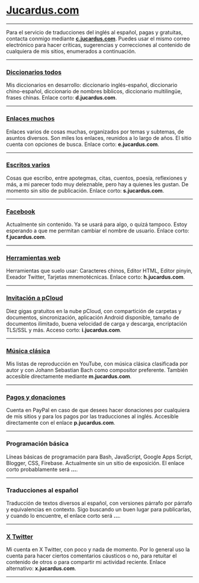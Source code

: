 # [Jucardus.com](https://jucardus.github.io)

---

Para el servicio de traducciones del inglés al español, pagas y gratuitas, contacta conmigo mediante [**c.jucardus.com**](https://c.jucardus.com). Puedes usar el mismo correo electrónico para hacer críticas, sugerencias y correcciones al contenido de cualquiera de mis sitios, enumerados a continuación.

---

### [Diccionarios todos](https://d.jucardus.com)

Mis diccionarios en desarrollo: diccionario inglés-español, diccionario chino-español, diccionario de nombres bíblicos, diccionario multilingüe, frases chinas. Enlace corto: **d.jucardus.com**.

---

### [Enlaces muchos](https://e.jucardus.com)

Enlaces varios de cosas muchas, organizados por temas y subtemas, de asuntos diversos. Son miles los enlaces, reunidos a lo largo de años. El sitio cuenta con opciones de busca. Enlace corto: **e.jucardus.com**.

---

### [Escritos varios](https://s.jucardus.com)

Cosas que escribo, entre apotegmas, citas, cuentos, poesía, reflexiones y más, a mi parecer todo muy deleznable, pero hay a quienes les gustan. De momento sin sitio de publicación. Enlace corto: **s.jucardus.com**.

---

### [Facebook](https://f.jucardus.com)

Actualmente sin contenido. Ya se usará para algo, o quizá tampoco. Estoy esperando a que me permitan cambiar el nombre de usuario. Enlace corto: **f.jucardus.com**.

---

### [Herramientas web](https://h.jucardus.com)

Herramientas que suelo usar: Caracteres chinos, Editor HTML, Editor pinyin, Exeador Twitter, Tarjetas mnemotécnicas. Enlace corto: **h.jucardus.com**.

---

### [Invitación a pCloud](https://i.jucardus.com)

Diez gigas gratuitos en la nube pCloud, con compartición de carpetas y documentos, sincronización, aplicación Android disponible, tamaño de documentos ilimitado, buena velocidad de carga y descarga, encriptación TLS/SSL y más. Acceso corto: **i.jucardus.com**.

---

### [Música clásica](https://m.jucardus.com)

Mis listas de reproducción en YouTube, con música clásica clasificada por autor y con Johann Sebastian Bach como compositor preferente. También accesible directamente mediante **m.jucardus.com**.

---

### [Pagos y donaciones](https://p.jucardus.com)

Cuenta en PayPal en caso de que desees hacer donaciones por cualquiera de mis sitios y para los pagos por las traducciones al inglés. Accesible directamente con el enlace **p.jucardus.com**.

---

### Programación básica

Líneas básicas de programación para Bash, JavaScript, Google Apps Script, Blogger, CSS, Firebase. Actualmente sin un sitio de exposición. El enlace corto probablamente será **...**.

---

### Traducciones al español

Traducción de textos diversos al español, con versiones párrafo por párrafo y equivalencias en contexto. Sigo buscando un buen lugar para publicarlas, y cuando lo encuentre, el enlace corto será **...**.

---

### [X Twitter](https://x.jucardus.com)

Mi cuenta en X Twitter, con poco y nada de momento. Por lo general uso la cuenta para hacer ciertos comentarios cáusticos o no, para retuitar el contenido de otros o para compartir mi actividad reciente. Enlace alternativo: **x.jucardus.com**.

---

<!--img src="./qr.png" style="display: block; margin: auto;"-->
